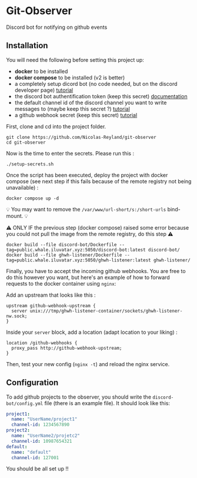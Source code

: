 # Git-Observer
Discord bot for notifying on github events

## Installation

You will need the following before setting this project up:
 - **docker** to be installed
 - **docker compose** to be installed (v2 is better)
 - a completely setup dicord bot (no code needed, but on the discord developer page) [tutorial](https://discordpy.readthedocs.io/en/stable/discord.html)
 - the discord bot authentification token (keep this secret) [documentation](https://discord.com/developers/docs/topics/oauth2#bots)
 - the default channel id of the discord channel you want to write messages to (maybe keep this secret ?) [tutorial](https://support.discord.com/hc/en-us/articles/206346498-Where-can-I-find-my-User-Server-Message-ID-)
 - a github webhook secret (keep this secret) [tutorial](https://docs.github.com/en/developers/webhooks-and-events/webhooks/creating-webhooks)

First, clone and cd into the project folder.
```
git clone https://github.com/Nicolas-Reyland/git-observer
cd git-observer
```

Now is the time to enter the secrets. Please run this :
```
./setup-secrets.sh
```

Once the script has been executed, deploy the project with docker compose (see next step if this fails because of the remote registry not being unavailable) :
```
docker compose up -d
```
💡 You may want to remove the `/var/www/url-short/s:/short-urls` bind-mount. 💡

⚠️ ONLY IF the previous step (docker compose) raised some error because you could not pull the image from the remote registry, do this step ⚠️
```
docker build --file discord-bot/Dockerfile --tag=public.whale.iluvatar.xyz:5050/discord-bot:latest discord-bot/
docker build --file ghwh-listener/Dockerfile --tag=public.whale.iluvatar.xyz:5050/ghwh-listener:latest ghwh-listener/
```

Finally, you have to accept the incoming github webhooks. You are free to do this however you want, but here's an example of how to forward requests to the docker container using `nginx`:

Add an upstream that looks like this :
```
upstream github-webhook-upstream {
  server unix:///tmp/ghwh-listener-container/sockets/ghwh-listener-nw.sock;
}
```

Inside your `server` block, add a location (adapt location to your liking) :
```
location /github-webhooks {
  proxy_pass http://github-webhook-upstream;
}
```

Then, test your new config (`nginx -t`) and reload the nginx service.


## Configuration
To add github projects to the observer, you should write the `discord-bot/config.yml` file (there is an example file).
It should look like this:
```yml
project1:
  name: "UserName/project1"
  channel-id: 1234567890
project2:
  name: "UserName2/projetc2"
  channel-id: 10987654321
default:
  name: "default"
  channel-id: 127001
```

You should be all set up !!
